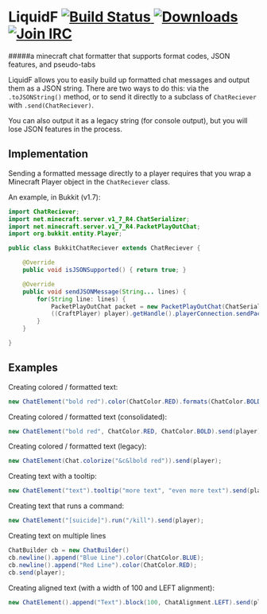 LiquidF [ ![Build Status][build-badge] ][build] [ ![Downloads][dl-badge] ][dl] [ ![Join IRC][irc-badge] ][irc]
======
#####a minecraft chat formatter that supports format codes, JSON features, and pseudo-tabs

LiquidF allows you to easily build up formatted chat messages and output them as a JSON string.
There are two ways to do this: via the `.toJSONString()` method, or to send it directly to a subclass of `ChatReciever` with `.send(ChatReciever)`.

You can also output it as a legacy string (for console output), but you will lose JSON features in the process.

Implementation
---
Sending a formatted message directly to a player requires that you wrap a Minecraft Player object in the `ChatReciever` class.

An example, in Bukkit (v1.7):
```java
import ChatReciever;
import net.minecraft.server.v1_7_R4.ChatSerializer;
import net.minecraft.server.v1_7_R4.PacketPlayOutChat;
import org.bukkit.entity.Player;

public class BukkitChatReciever extends ChatReciever {

	@Override
	public void isJSONSupported() { return true; }

	@Override
	public void sendJSONMessage(String... lines) {
		for(String line: lines) {
			PacketPlayOutChat packet = new PacketPlayOutChat(ChatSerializer.a(line));
			((CraftPlayer) player).getHandle().playerConnection.sendPacket(packet);
		}
	}

}
```

Examples
------
Creating colored / formatted text:
```java
new ChatElement("bold red").color(ChatColor.RED).formats(ChatColor.BOLD).send(player);
```

Creating colored / formatted text (consolidated):
```java
new ChatElement("bold red", ChatColor.RED, ChatColor.BOLD).send(player);
```

Creating colored / formatted text (legacy):
```java
new ChatElement(Chat.colorize("&c&lbold red")).send(player);
```

Creating text with a tooltip:
```java
new ChatElement("text").tooltip("more text", "even more text").send(player);
```

Creating text that runs a command:
```java
new ChatElement("[suicide]").run("/kill").send(player);
```

Creating text on multiple lines
```java
ChatBuilder cb = new ChatBuilder()
cb.newline().append("Blue Line").color(ChatColor.BLUE);
cb.newline().append("Red Line").color(ChatColor.RED);
cb.send(player);
```

Creating aligned text (with a width of 100 and LEFT alignment):
```java
new ChatElement().append("Text").block(100, ChatAlignment.LEFT).send(player);
```

[build-badge]: https://img.shields.io/travis/hyperfresh/mc-liquidf.svg?style=flat-square

[build]: https://travis-ci.org/hyperfresh/mc-liquidf

[dl-badge]: https://img.shields.io/github/downloads/hyperfresh/mc-liquidf/latest/total.svg?style=flat-square

[dl]: https://github.com/hyperfresh/mc-liquidf/releases/latest

[irc-badge]: https://img.shields.io/badge/irc-join%20chat-brightgreen.svg?style=flat-square

[irc]: https://webchat.esper.net/?channels=hyperfresh
